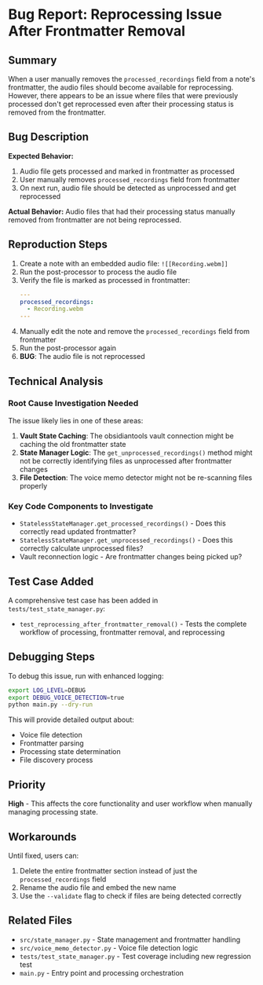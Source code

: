 # Bug Report: Reprocessing Issue After Frontmatter Removal

## Summary
When a user manually removes the `processed_recordings` field from a note's frontmatter, the audio files should become available for reprocessing. However, there appears to be an issue where files that were previously processed don't get reprocessed even after their processing status is removed from the frontmatter.

## Bug Description
**Expected Behavior:**
1. Audio file gets processed and marked in frontmatter as processed
2. User manually removes `processed_recordings` field from frontmatter
3. On next run, audio file should be detected as unprocessed and get reprocessed

**Actual Behavior:**
Audio files that had their processing status manually removed from frontmatter are not being reprocessed.

## Reproduction Steps
1. Create a note with an embedded audio file: `![[Recording.webm]]`
2. Run the post-processor to process the audio file
3. Verify the file is marked as processed in frontmatter:
   ```yaml
   ---
   processed_recordings:
     - Recording.webm
   ---
   ```
4. Manually edit the note and remove the `processed_recordings` field from frontmatter
5. Run the post-processor again
6. **BUG**: The audio file is not reprocessed

## Technical Analysis

### Root Cause Investigation Needed
The issue likely lies in one of these areas:

1. **Vault State Caching**: The obsidiantools vault connection might be caching the old frontmatter state
2. **State Manager Logic**: The `get_unprocessed_recordings()` method might not be correctly identifying files as unprocessed after frontmatter changes
3. **File Detection**: The voice memo detector might not be re-scanning files properly

### Key Code Components to Investigate
- `StatelessStateManager.get_processed_recordings()` - Does this correctly read updated frontmatter?
- `StatelessStateManager.get_unprocessed_recordings()` - Does this correctly calculate unprocessed files?
- Vault reconnection logic - Are frontmatter changes being picked up?

## Test Case Added
A comprehensive test case has been added in `tests/test_state_manager.py`:
- `test_reprocessing_after_frontmatter_removal()` - Tests the complete workflow of processing, frontmatter removal, and reprocessing

## Debugging Steps
To debug this issue, run with enhanced logging:
```bash
export LOG_LEVEL=DEBUG
export DEBUG_VOICE_DETECTION=true
python main.py --dry-run
```

This will provide detailed output about:
- Voice file detection
- Frontmatter parsing
- Processing state determination
- File discovery process

## Priority
**High** - This affects the core functionality and user workflow when manually managing processing state.

## Workarounds
Until fixed, users can:
1. Delete the entire frontmatter section instead of just the `processed_recordings` field
2. Rename the audio file and embed the new name
3. Use the `--validate` flag to check if files are being detected correctly

## Related Files
- `src/state_manager.py` - State management and frontmatter handling
- `src/voice_memo_detector.py` - Voice file detection logic
- `tests/test_state_manager.py` - Test coverage including new regression test
- `main.py` - Entry point and processing orchestration
